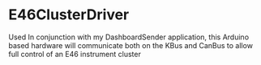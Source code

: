 # E46ClusterDriver
Used In conjunction with my DashboardSender application, this Arduino based hardware will communicate both on the KBus and CanBus to allow full control of an E46 instrument cluster
